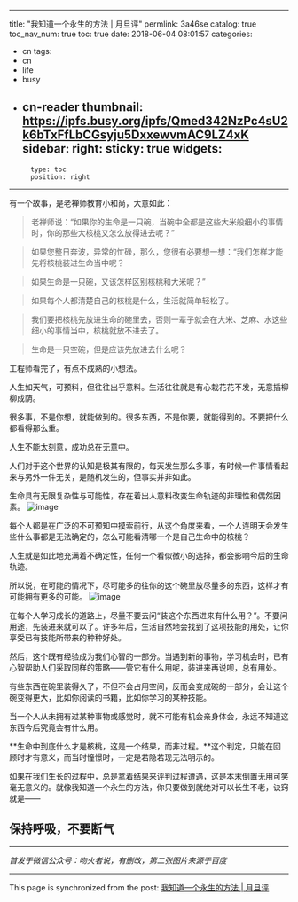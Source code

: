 
---
title: "我知道一个永生的方法 | 月旦评"
permlink: 3a46se
catalog: true
toc_nav_num: true
toc: true
date: 2018-06-04 08:01:57
categories:
- cn
tags:
- cn
- life
- busy
- cn-reader
thumbnail: https://ipfs.busy.org/ipfs/Qmed342NzPc4sU2k6bTxFfLbCGsyju5DxxewvmAC9LZ4xK
sidebar:
    right:
        sticky: true
widgets:
    -
        type: toc
        position: right
---


有一个故事，是老禅师教育小和尚，大意如此：
> 老禅师说：“如果你的生命是一只碗，当碗中全都是这些大米般细小的事情时，你的那些大核桃又怎么放得进去呢？”

> 如果您整日奔波，异常的忙碌，那么，您很有必要想一想：“我们怎样才能先将核桃装进生命当中呢？

> 如果生命是一只碗，又该怎样区别核桃和大米呢？”

> 如果每个人都清楚自己的核桃是什么，生活就简单轻松了。

> 我们要把核桃先放进生命的碗里去，否则一辈子就会在大米、芝麻、水这些细小的事情当中，核桃就放不进去了。

> 生命是一只空碗，但是应该先放进去什么呢？


工程师看完了，有点不成熟的小想法。

人生如天气，可预料，但往往出乎意料。生活往往就是有心栽花花不发，无意插柳柳成荫。

很多事，不是你想，就能做到的。很多东西，不是你要，就能得到的。不要把什么都看得那么重。

人生不能太刻意，成功总在无意中。

人们对于这个世界的认知是极其有限的，每天发生那么多事，有时候一件事情看起来与另外一件无关，是随机发生的，但事实并非如此。

生命具有无限复杂性与可能性，存在着出人意料改变生命轨迹的非理性和偶然因素。
![image](https://ipfs.busy.org/ipfs/Qmed342NzPc4sU2k6bTxFfLbCGsyju5DxxewvmAC9LZ4xK)

每个人都是在广泛的不可预知中摸索前行，从这个角度来看，一个人连明天会发生些什么事都是无法确定的，怎么可能看清哪一个是自己生命中的核桃？

人生就是如此地充满着不确定性，任何一个看似微小的选择，都会影响今后的生命轨迹。

所以说，在可能的情况下，尽可能多的往你的这个碗里放尽量多的东西，这样才有可能拥有更多的可能。
![image](https://ipfs.busy.org/ipfs/QmcthYqtLFFpihKDdWyLJjCu67MMmwGrAM7MkG4XFot6QJ)


在每个人学习成长的道路上，尽量不要去问“装这个东西进来有什么用？”。不要问用途，先装进来就可以了。许多年后，生活自然地会找到了这项技能的用处，让你享受已有技能所带来的种种好处。

然后，这个既有经验成为我们心智的一部分。当遇到新的事物，学习机会时，已有心智帮助人们采取同样的策略——管它有什么用呢，装进来再说呗，总有用处。

有些东西在碗里装得久了，不但不会占用空间，反而会变成碗的一部分，会让这个碗变得更大，比如你阅读的书籍，比如你学习的某种技能。

当一个人从未拥有过某种事物或感觉时，就不可能有机会亲身体会，永远不知道这东西今后究竟会有什么用。

**生命中到底什么才是核桃，这是一个结果，而非过程。**这个判定，只能在回顾时才有意义，而当时憧憬时，一定是若隐若现无法明示的。

如果在我们生长的过程中，总是拿着结果来评判过程遭遇，这是本末倒置无用可笑毫无意义的。就像我知道一个永生的方法，你只要做到就绝对可以长生不老，诀窍就是——

## 保持呼吸，不要断气

***

*首发于微信公众号：吻火者说，有删改，第二张图片来源于百度*

- - -

This page is synchronized from the post: [我知道一个永生的方法 | 月旦评](https://steemit.com/@julian2013/3a46se)
